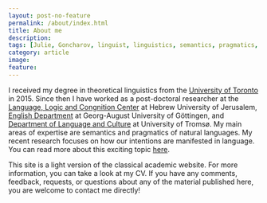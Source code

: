 ```yaml
---
layout: post-no-feature
permalink: /about/index.html
title: About me
description: 
tags: [Julie, Goncharov, linguist, linguistics, semantics, pragmatics, intentions, intentionality]
category: article
image:
feature: 
---
```


I received my degree in theoretical linguistics from the [University of Toronto](https://www.linguistics.utoronto.ca/) in 2015. Since then I have worked as a post-doctoral researcher at the [Language, Logic and Congnition Center](https://scholars.huji.ac.il/llcc/home) at Hebrew University of Jerusalem, [English Department](https://www.uni-goettingen.de/en/119637.html) at Georg-August University of Göttingen, and [Department of Language and Culture](https://uit.no/enhet/isk) at University of Tromsø. My main areas of expertise are semantics and pragmatics of natural languages. My recent research focuses on how our intentions are manifested in language. You can read more about this exciting topic [here](/i^2). 

This site is a light version of the classical academic website. For more information, you can take a look at my CV. If you have any comments, feedback, requests, or questions about any of the material published here, you are welcome to contact me directly!












